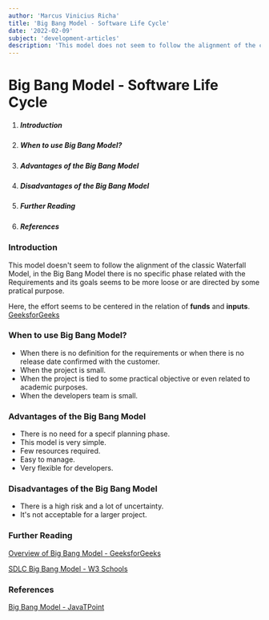 ```yaml
---
author: 'Marcus Vinicius Richa'
title: 'Big Bang Model - Software Life Cycle'
date: '2022-02-09'
subject: 'development-articles'
description: 'This model does not seem to follow the alignment of the classic Waterfall Model, in the Big Bang Model there is no specific phase related with the Requirements and its goals seems to be more loose or are directed by some pratical purpose.'
---
```


# Big Bang Model - Software Life Cycle

1. ##### Introduction  
2. ##### When to use Big Bang Model?
3. ##### Advantages of the Big Bang Model
4. ##### Disadvantages of the Big Bang Model
5. ##### Further Reading
6. ##### References

### Introduction

This model doesn't seem to follow the alignment of the classic Waterfall Model, in the Big Bang Model there is no specific phase related with the Requirements and its goals seems to be more loose or are directed by some pratical purpose. 

Here, the effort seems to be centered in the relation of **funds** and **inputs**.
[GeeksforGeeks](https://www.javatpoint.com/software-engineering-big-bang-model)


### When to use Big Bang Model?

- When there is no definition for the requirements or when there is no release date confirmed with the customer. 
- When the project is small.
- When the project is tied to some practical objective or even related to academic purposes.
- When the developers team is small.

### Advantages of the Big Bang Model

- There is no need for a specif planning phase.
- This model is very simple.
- Few resources required.
- Easy to manage.
- Very flexible for developers.

### Disadvantages of the Big Bang Model

- There is a high risk and a lot of uncertainty.
- It's not acceptable for a larger project.


### Further Reading

[Overview of Big Bang Model - GeeksforGeeks](https://www.geeksforgeeks.org/overview-of-big-bang-model/)

[SDLC Big Bang Model - W3 Schools](https://www.w3schools.in/sdlc-tutorial/big-bang-model/)

### References


[Big Bang Model - JavaTPoint](https://www.javatpoint.com/software-engineering-big-bang-model)

